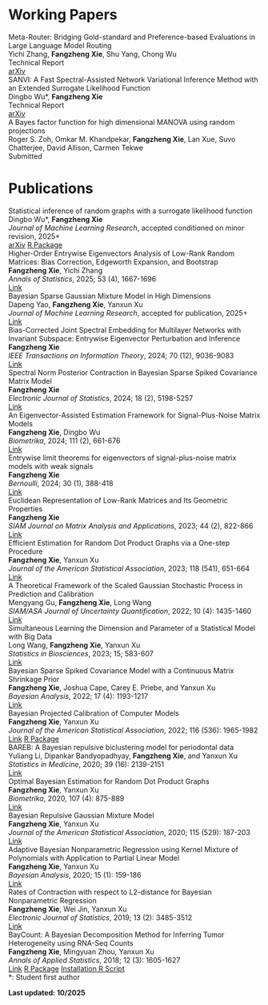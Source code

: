 # Working Papers

<div class="publication-entry">
<div class="publication-title">Meta-Router: Bridging Gold-standard and Preference-based Evaluations in Large Language Model Routing
</div>
<div class="publication-authors">Yichi Zhang, <strong>Fangzheng Xie</strong>, Shu Yang, Chong Wu</div>
<div class="publication-venue">Technical Report</div>
<div class="publication-links">
<a href="https://arxiv.org/abs/2509.25535">arXiv</a>
</div>
</div>

<div class="publication-entry">
<div class="publication-title">SANVI: A Fast Spectral-Assisted Network Variational Inference Method with an Extended Surrogate Likelihood Function</div>
<div class="publication-authors">Dingbo Wu*, <strong>Fangzheng Xie</strong></div>
<div class="publication-venue">Technical Report</div>
<div class="publication-links">
<a href="https://arxiv.org/pdf/2509.00562">arXiv</a>
</div>
</div>

<div class="publication-entry">
<div class="publication-title">A Bayes factor function for high dimensional MANOVA using random projections</div>
<div class="publication-authors">Roger S. Zoh, Omkar M. Khandpekar, <strong>Fangzheng Xie</strong>, Lan Xue, Suvo Chatterjee, David Allison, Carmen Tekwe</div>
<div class="publication-venue">Submitted</div>
</div>

# Publications

<div class="publication-entry">
<div class="publication-title">Statistical inference of random graphs with a surrogate likelihood function</div>
<div class="publication-authors">Dingbo Wu*, <strong>Fangzheng Xie</strong></div>
<div class="publication-venue"><em>Journal of Machine Learning Research</em>, accepted conditioned on minor revision, 2025+</div>
<div class="publication-links">
<a href="https://arxiv.org/abs/2207.01702">arXiv</a>
<a href="/materials/lgraph_0.1.0.tar.gz">R Package</a>
</div>
</div>

<div class="publication-entry">
<div class="publication-title">Higher-Order Entrywise Eigenvectors Analysis of Low-Rank Random Matrices: Bias Correction, Edgeworth Expansion, and Bootstrap</div>
<div class="publication-authors"><strong>Fangzheng Xie</strong>, Yichi Zhang</div>
<div class="publication-venue"><em>Annals of Statistics</em>, 2025; 53 (4), 1667-1696</div>
<div class="publication-links">
<a href="https://projecteuclid.org/journals/annals-of-statistics/volume-53/issue-4/Higher-order-entrywise-eigenvectors-analysis-of-low-rank-random-matrices/10.1214/25-AOS2520.short">Link</a>
</div>
</div>

<div class="publication-entry">
<div class="publication-title">Bayesian Sparse Gaussian Mixture Model in High Dimensions</div>
<div class="publication-authors">Dapeng Yao, <strong>Fangzheng Xie</strong>, Yanxun Xu</div>
<div class="publication-venue"><em>Journal of Machine Learning Research</em>, accepted for publication, 2025+</div>
<div class="publication-links">
<a href="https://jmlr.org/papers/volume26/23-0142/23-0142.pdf">Link</a>
</div>
</div>

<div class="publication-entry">
<div class="publication-title">Bias-Corrected Joint Spectral Embedding for Multilayer Networks with Invariant Subspace: Entrywise Eigenvector Perturbation and Inference</div>
<div class="publication-authors"><strong>Fangzheng Xie</strong></div>
<div class="publication-venue"><em>IEEE Transactions on Information Theory</em>, 2024; 70 (12), 9036-9083</div>
<div class="publication-links">
<a href="https://ieeexplore.ieee.org/document/10701477">Link</a>
</div>
</div>

<div class="publication-entry">
<div class="publication-title">Spectral Norm Posterior Contraction in Bayesian Sparse Spiked Covariance Matrix Model</div>
<div class="publication-authors"><strong>Fangzheng Xie</strong></div>
<div class="publication-venue"><em>Electronic Journal of Statistics</em>, 2024; 18 (2), 5198-5257</div>
<div class="publication-links">
<a href="https://projecteuclid.org/journals/electronic-journal-of-statistics/volume-18/issue-2/Spectral-norm-posterior-contraction-in-Bayesian-sparse-spiked-covariance-matrix/10.1214/24-EJS2326.full">Link</a>
</div>
</div>

<div class="publication-entry">
<div class="publication-title">An Eigenvector-Assisted Estimation Framework for Signal-Plus-Noise Matrix Models</div>
<div class="publication-authors"><strong>Fangzheng Xie</strong>, Dingbo Wu</div>
<div class="publication-venue"><em>Biometrika</em>, 2024; 111 (2), 661-676</div>
<div class="publication-links">
<a href="https://academic.oup.com/biomet/advance-article-abstract/doi/10.1093/biomet/asad058/7277189">Link</a>
</div>
</div>

<div class="publication-entry">
<div class="publication-title">Entrywise limit theorems for eigenvectors of signal-plus-noise matrix models with weak signals</div>
<div class="publication-authors"><strong>Fangzheng Xie</strong></div>
<div class="publication-venue"><em>Bernoulli</em>, 2024; 30 (1), 388-418</div>
<div class="publication-links">
<a href="https://projecteuclid.org/journals/bernoulli/volume-30/issue-1/Entrywise-limit-theorems-for-eigenvectors-of-signal-plus-noise-matrix/10.3150/23-BEJ1602.short">Link</a>
</div>
</div>

<div class="publication-entry">
<div class="publication-title">Euclidean Representation of Low-Rank Matrices and Its Geometric Properties</div>
<div class="publication-authors"><strong>Fangzheng Xie</strong></div>
<div class="publication-venue"><em>SIAM Journal on Matrix Analysis and Applications</em>, 2023; 44 (2), 822-866</div>
<div class="publication-links">
<a href="https://epubs.siam.org/doi/full/10.1137/22M1489125">Link</a>
</div>
</div>

<div class="publication-entry">
<div class="publication-title">Efficient Estimation for Random Dot Product Graphs via a One-step Procedure</div>
<div class="publication-authors"><strong>Fangzheng Xie</strong>, Yanxun Xu</div>
<div class="publication-venue"><em>Journal of the American Statistical Association</em>, 2023; 118 (541), 651-664</div>
<div class="publication-links">
<a href="https://www.tandfonline.com/doi/abs/10.1080/01621459.2021.1948419?journalCode=uasa20">Link</a>
</div>
</div>

<div class="publication-entry">
<div class="publication-title">A Theoretical Framework of the Scaled Gaussian Stochastic Process in Prediction and Calibration</div>
<div class="publication-authors">Mengyang Gu, <strong>Fangzheng Xie</strong>, Long Wang</div>
<div class="publication-venue"><em>SIAM/ASA Journal of Uncertainty Quantification</em>, 2022; 10 (4): 1435-1460</div>
<div class="publication-links">
<a href="https://epubs.siam.org/doi/10.1137/21M1409949">Link</a>
</div>
</div>

<div class="publication-entry">
<div class="publication-title">Simultaneous Learning the Dimension and Parameter of a Statistical Model with Big Data</div>
<div class="publication-authors">Long Wang, <strong>Fangzheng Xie</strong>, Yanxun Xu</div>
<div class="publication-venue"><em>Statistics in Biosciences</em>, 2023; 15; 583-607</div>
<div class="publication-links">
<a href="https://link.springer.com/article/10.1007/s12561-021-09324-4">Link</a>
</div>
</div>

<div class="publication-entry">
<div class="publication-title">Bayesian Sparse Spiked Covariance Model with a Continuous Matrix Shrinkage Prior</div>
<div class="publication-authors"><strong>Fangzheng Xie</strong>, Joshua Cape, Carey E. Priebe, and Yanxun Xu</div>
<div class="publication-venue"><em>Bayesian Analysis</em>, 2022; 17 (4): 1193-1217</div>
<div class="publication-links">
<a href="https://projecteuclid.org/journals/bayesian-analysis/advance-publication/Bayesian-Sparse-Spiked-Covariance-Model-with-a-Continuous-Matrix-Shrinkage/10.1214/21-BA1292.full">Link</a>
</div>
</div>

<div class="publication-entry">
<div class="publication-title">Bayesian Projected Calibration of Computer Models</div>
<div class="publication-authors"><strong>Fangzheng Xie</strong>, Yanxun Xu</div>
<div class="publication-venue"><em>Journal of the American Statistical Association</em>, 2022; 116 (536): 1965-1982</div>
<div class="publication-links">
<a href="https://amstat.tandfonline.com/doi/abs/10.1080/01621459.2020.1753519?casa_token=PYAZ9qfLQ5cAAAAA%3AnBkPeOyepfwUkKs4TtbijCzyxNdrUmPLlFssVw1VZ8pIGC-fM6V5zvJpW8nljRITnrcUeQyzxBx4Kg&journalCode=uasa20#.XxeVAlxKiUk">Link</a>
<a href="/materials/BayProjected_0.1.0.tar.gz">R Package</a>
</div>
</div>

<div class="publication-entry">
<div class="publication-title">BAREB: A Bayesian repulsive biclustering model for periodontal data</div>
<div class="publication-authors">Yuliang Li, Dipankar Bandyopadhyay, <strong>Fangzheng Xie</strong>, and Yanxun Xu</div>
<div class="publication-venue"><em>Statistics in Medicine</em>, 2020; 39 (16): 2139-2151</div>
<div class="publication-links">
<a href="https://onlinelibrary.wiley.com/doi/abs/10.1002/sim.8536">Link</a>
</div>
</div>

<div class="publication-entry">
<div class="publication-title">Optimal Bayesian Estimation for Random Dot Product Graphs</div>
<div class="publication-authors"><strong>Fangzheng Xie</strong>, Yanxun Xu</div>
<div class="publication-venue"><em>Biometrika</em>, 2020, 107 (4): 875-889</div>
<div class="publication-links">
<a href="https://academic.oup.com/biomet/article-abstract/doi/10.1093/biomet/asaa031/5867841?redirectedFrom=fulltext">Link</a>
</div>
</div>

<div class="publication-entry">
<div class="publication-title">Bayesian Repulsive Gaussian Mixture Model</div>
<div class="publication-authors"><strong>Fangzheng Xie</strong>, Yanxun Xu</div>
<div class="publication-venue"><em>Journal of the American Statistical Association</em>, 2020; 115 (529): 187-203</div>
<div class="publication-links">
<a href="https://www.tandfonline.com/doi/abs/10.1080/01621459.2018.1537918?journalCode=uasa20">Link</a>
</div>
</div>

<div class="publication-entry">
<div class="publication-title">Adaptive Bayesian Nonparametric Regression using Kernel Mixture of Polynomials with Application to Partial Linear Model</div>
<div class="publication-authors"><strong>Fangzheng Xie</strong>, Yanxun Xu</div>
<div class="publication-venue"><em>Bayesian Analysis</em>, 2020; 15 (1): 159-186</div>
<div class="publication-links">
<a href="https://projecteuclid.org/euclid.ba/1550826222">Link</a>
</div>
</div>


<div class="publication-entry">
<div class="publication-title">Rates of Contraction with respect to L2-distance for Bayesian Nonparametric Regression</div>
<div class="publication-authors"><strong>Fangzheng Xie</strong>, Wei Jin, Yanxun Xu</div>
<div class="publication-venue"><em>Electronic Journal of Statistics</em>, 2019; 13 (2): 3485-3512</div>
<div class="publication-links">
<a href="https://projecteuclid.org/euclid.ejs/1569895281">Link</a>
</div>
</div>

<div class="publication-entry">
<div class="publication-title">BayCount: A Bayesian Decomposition Method for Inferring Tumor Heterogeneity using RNA-Seq Counts</div>
<div class="publication-authors"><strong>Fangzheng Xie</strong>, Mingyuan Zhou, Yanxun Xu</div>
<div class="publication-venue"><em>Annals of Applied Statistics</em>, 2018; 12 (3): 1605-1627</div>
<div class="publication-links">
<a href="https://projecteuclid.org/euclid.aoas/1536652967">Link</a>
<a href="/materials/BayCount_0.1.0.tar.gz">R Package</a>
<a href="/materials/Installation_script.r">Installation R Script</a>
</div>
</div>
*: Student first author

**Last updated: 10/2025**
